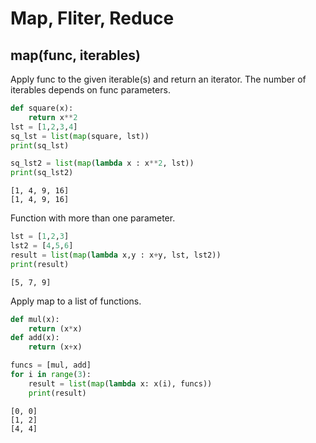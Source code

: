 # Map, Fliter, Reduce

## map(func, iterables)
Apply func to the given iterable(s) and return an iterator. The number of iterables depends on func parameters. 
```python
def square(x):
    return x**2
lst = [1,2,3,4]
sq_lst = list(map(square, lst))
print(sq_lst)

sq_lst2 = list(map(lambda x : x**2, lst))
print(sq_lst2)
```
```
[1, 4, 9, 16]
[1, 4, 9, 16] 
```
Function with more than one parameter. 
```python
lst = [1,2,3]
lst2 = [4,5,6]
result = list(map(lambda x,y : x+y, lst, lst2))
print(result)
```
```
[5, 7, 9]
```

Apply map to a list of functions.

```python
def mul(x):
    return (x*x)
def add(x):
    return (x+x)

funcs = [mul, add]
for i in range(3):
    result = list(map(lambda x: x(i), funcs))
    print(result)
```
```
[0, 0]
[1, 2]
[4, 4]
```
